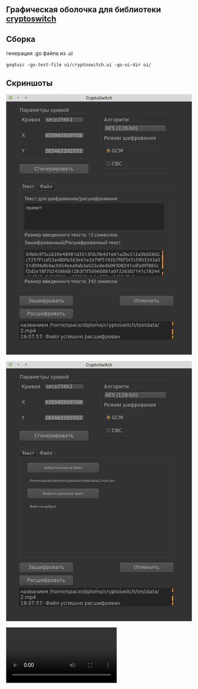 ## Графическая оболочка для библиотеки [cryptoswitch](https://github.com/elizarpif/diploma-elliptic)

## Сборка
генерация .go файла из .ui
```shell script
goqtuic -go-test-file ui/cryptoswitch.ui -go-ui-dir ui/
```

## Скриншоты

![Шифрование текста](https://github.com/elizarpif/cryptoswitch-ui/blob/develop/assets/1.png)

![Шифрование файла](https://github.com/elizarpif/cryptoswitch-ui/blob/develop/assets/2.png)

![Шифрование файла](https://github.com/elizarpif/cryptoswitch-ui/blob/develop/assets/record2.mov)